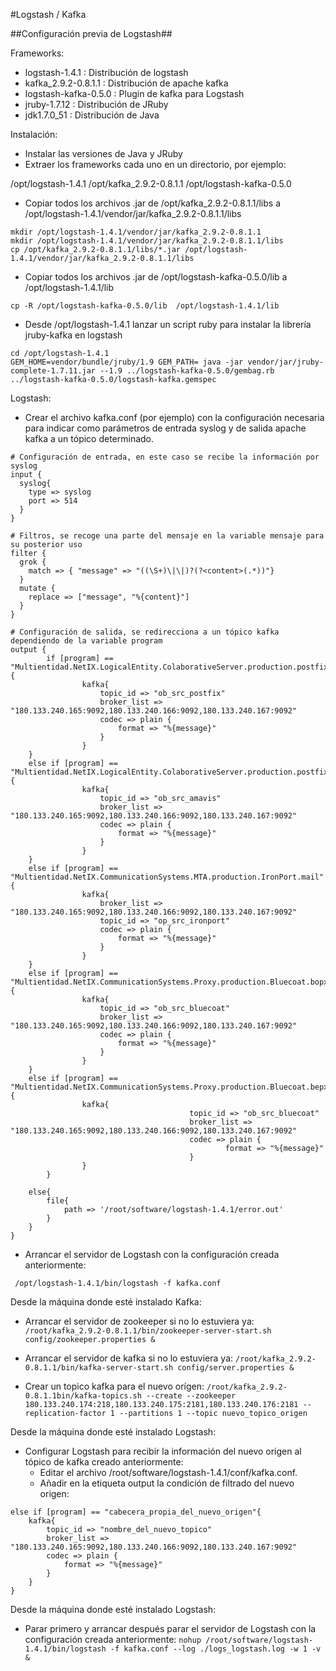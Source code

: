 #Logstash / Kafka

##Configuración previa de Logstash##

Frameworks:

- logstash-1.4.1 : Distribución de logstash
- kafka_2.9.2-0.8.1.1 : Distribución de apache kafka
- logstash-kafka-0.5.0 : Plugin de kafka para Logstash
- jruby-1.7.12 : Distribución de JRuby
- jdk1.7.0_51 : Distribución de Java

Instalación:

- Instalar las versiones de Java y JRuby
- Extraer los frameworks cada uno en un directorio, por ejemplo:
 
/opt/logstash-1.4.1
/opt/kafka_2.9.2-0.8.1.1
/opt/logstash-kafka-0.5.0

- Copiar todos los archivos .jar de /opt/kafka_2.9.2-0.8.1.1/libs a /opt/logstash-1.4.1/vendor/jar/kafka_2.9.2-0.8.1.1/libs
````
mkdir /opt/logstash-1.4.1/vendor/jar/kafka_2.9.2-0.8.1.1
mkdir /opt/logstash-1.4.1/vendor/jar/kafka_2.9.2-0.8.1.1/libs
cp /opt/kafka_2.9.2-0.8.1.1/libs/*.jar /opt/logstash-1.4.1/vendor/jar/kafka_2.9.2-0.8.1.1/libs
````
- Copiar todos los archivos .jar de /opt/logstash-kafka-0.5.0/lib a /opt/logstash-1.4.1/lib
```
cp -R /opt/logstash-kafka-0.5.0/lib  /opt/logstash-1.4.1/lib
```

- Desde /opt/logstash-1.4.1 lanzar un script ruby para instalar la librería jruby-kafka en logstash
```
cd /opt/logstash-1.4.1
GEM_HOME=vendor/bundle/jruby/1.9 GEM_PATH= java -jar vendor/jar/jruby-complete-1.7.11.jar --1.9 ../logstash-kafka-0.5.0/gembag.rb ../logstash-kafka-0.5.0/logstash-kafka.gemspec
```

Logstash:

- Crear el archivo kafka.conf (por ejemplo) con la configuración necesaria para indicar como parámetros de entrada syslog y de salida apache kafka a un tópico determinado.

```
# Configuración de entrada, en este caso se recibe la información por syslog
input {
  syslog{
    type => syslog
    port => 514
  }
}

# Filtros, se recoge una parte del mensaje en la variable mensaje para su posterior uso
filter {
  grok {
    match => { "message" => "((\S+)\|\|)?(?<content>(.*))"}
  }
  mutate {
    replace => ["message", "%{content}"]
  }
}

# Configuración de salida, se redirecciona a un tópico kafka dependiendo de la variable program
output {
        if [program] == "Multientidad.NetIX.LogicalEntity.ColaborativeServer.production.postfix.postfix"{
                kafka{
					topic_id => "ob_src_postfix"
					broker_list => "180.133.240.165:9092,180.133.240.166:9092,180.133.240.167:9092"
					codec => plain {
						format => "%{message}"
					}
                }
    }
    else if [program] == "Multientidad.NetIX.LogicalEntity.ColaborativeServer.production.postfix.amavis"{
                kafka{
					topic_id => "ob_src_amavis"
					broker_list => "180.133.240.165:9092,180.133.240.166:9092,180.133.240.167:9092"
					codec => plain {
						format => "%{message}"
					}			
                }
    }
    else if [program] == "Multientidad.NetIX.CommunicationSystems.MTA.production.IronPort.mail"{
                kafka{
					broker_list => "180.133.240.165:9092,180.133.240.166:9092,180.133.240.167:9092"
					topic_id => "op_src_ironport"
					codec => plain {
						format => "%{message}"
					}
                }
    }
    else if [program] == "Multientidad.NetIX.CommunicationSystems.Proxy.production.Bluecoat.bopxnxusrsp01.main"{
                kafka{
					topic_id => "ob_src_bluecoat"
					broker_list => "180.133.240.165:9092,180.133.240.166:9092,180.133.240.167:9092"
					codec => plain {
						format => "%{message}"
					}
                }
	}
    else if [program] == "Multientidad.NetIX.CommunicationSystems.Proxy.production.Bluecoat.bepxnxusrsp01.main"{
                kafka{
                                        topic_id => "ob_src_bluecoat"
                                        broker_list => "180.133.240.165:9092,180.133.240.166:9092,180.133.240.167:9092"
                                        codec => plain {
                                                format => "%{message}"
                                        }
                }
        }

	else{
		file{
			path => '/root/software/logstash-1.4.1/error.out'
		}
	}
}

```

- Arrancar el servidor de Logstash con la configuración creada anteriormente:
``` 
 /opt/logstash-1.4.1/bin/logstash -f kafka.conf
```

Desde la máquina donde esté instalado Kafka:
- Arrancar el servidor de zookeeper si no lo estuviera ya:
`/root/kafka_2.9.2-0.8.1.1/bin/zookeeper-server-start.sh config/zookeeper.properties &`

- Arrancar el servidor de kafka si no lo estuviera ya:
`/root/kafka_2.9.2-0.8.1.1/bin/kafka-server-start.sh config/server.properties &`

- Crear un topico kafka para el nuevo orígen:
`/root/kafka_2.9.2-0.8.1.1bin/kafka-topics.sh --create --zookeeper 180.133.240.174:218,180.133.240.175:2181,180.133.240.176:2181 --replication-factor 1 --partitions 1 --topic nuevo_topico_origen`


Desde la máquina donde esté instalado Logstash:
- Configurar Logstash para recibir la información del nuevo origen al tópico de kafka creado anteriormente:
	- Editar el archivo /root/software/logstash-1.4.1/conf/kafka.conf. 
	- Añadir en la etiqueta output la condición de filtrado del nuevo origen:
```
else if [program] == "cabecera_propia_del_nuevo_origen"{
	kafka{
		topic_id => "nombre_del_nuevo_topico"
		broker_list => "180.133.240.165:9092,180.133.240.166:9092,180.133.240.167:9092"
		codec => plain {
			format => "%{message}"
		}			
	}
}
```

Desde la máquina donde esté instalado Logstash:
- Parar primero y arrancar después parar el servidor de Logstash con la configuración creada anteriormente:
`nohup /root/software/logstash-1.4.1/bin/logstash -f kafka.conf --log ./logs_logstash.log -w 1 -v &`



